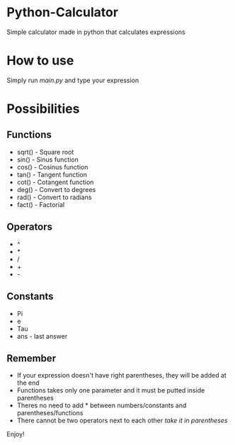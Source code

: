 # Python-Calculator
Simple calculator made in python that calculates expressions

# How to use
Simply run *main.py* and type your expression

# Possibilities
## Functions
* sqrt() - Square root
* sin() - Sinus function
* cos() - Cosinus function
* tan() - Tangent function
* cot() - Cotangent function
* deg() - Convert to degrees
* rad() - Convert to radians
* fact() - Factorial

## Operators
* ^
* \*
* /
* \+
* \-

## Constants
* Pi
* e
* Tau
* ans - last answer

## Remember
* If your expression doesn't have right parentheses, they will be added at the end
* Functions takes only one parameter and it must be putted inside parentheses 
* Theres no need to add * between numbers/constants and parentheses/functions
* There cannot be two operators next to each other *take it in parentheses*

Enjoy!
